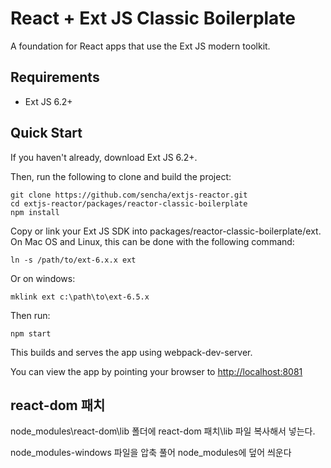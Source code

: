 # React + Ext JS Classic Boilerplate

A foundation for React apps that use the Ext JS modern toolkit.

## Requirements

- Ext JS 6.2+

## Quick Start

If you haven't already, download Ext JS 6.2+.

Then, run the following to clone and build the project:

    git clone https://github.com/sencha/extjs-reactor.git
    cd extjs-reactor/packages/reactor-classic-boilerplate
    npm install

Copy or link your Ext JS SDK into packages/reactor-classic-boilerplate/ext. On Mac OS and Linux, this can be done with the following command:

```
ln -s /path/to/ext-6.x.x ext
```

Or on windows:

```
mklink ext c:\path\to\ext-6.5.x
```

Then run:

    npm start

This builds and serves the app using webpack-dev-server.

You can view the app by pointing your browser to [http://localhost:8081](http://localhost:8081)

## react-dom 패치

node_modules\react-dom\lib 폴더에 react-dom 패치\lib 파일 복사해서 넣는다.

node_modules-windows 파일을 압축 풀어 node_modules에 덮어 씌운다
